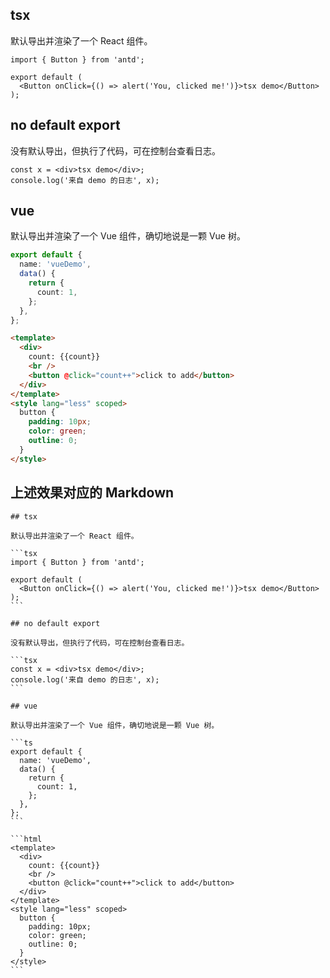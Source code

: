 ## tsx

默认导出并渲染了一个 React 组件。

```tsx
import { Button } from 'antd';

export default (
  <Button onClick={() => alert('You, clicked me!')}>tsx demo</Button>
);
```

## no default export

没有默认导出，但执行了代码，可在控制台查看日志。

```tsx
const x = <div>tsx demo</div>;
console.log('来自 demo 的日志', x);
```

## vue

默认导出并渲染了一个 Vue 组件，确切地说是一颗 Vue 树。

```ts
export default {
  name: 'vueDemo',
  data() {
    return {
      count: 1,
    };
  },
};
```

```html
<template>
  <div>
    count: {{count}}
    <br />
    <button @click="count++">click to add</button>
  </div>
</template>
<style lang="less" scoped>
  button {
    padding: 10px;
    color: green;
    outline: 0;
  }
</style>
```

<!-- more -->

## 上述效果对应的 Markdown

````
## tsx

默认导出并渲染了一个 React 组件。

```tsx
import { Button } from 'antd';

export default (
  <Button onClick={() => alert('You, clicked me!')}>tsx demo</Button>
);
```

## no default export

没有默认导出，但执行了代码，可在控制台查看日志。

```tsx
const x = <div>tsx demo</div>;
console.log('来自 demo 的日志', x);
```

## vue

默认导出并渲染了一个 Vue 组件，确切地说是一颗 Vue 树。

```ts
export default {
  name: 'vueDemo',
  data() {
    return {
      count: 1,
    };
  },
};
```

```html
<template>
  <div>
    count: {{count}}
    <br />
    <button @click="count++">click to add</button>
  </div>
</template>
<style lang="less" scoped>
  button {
    padding: 10px;
    color: green;
    outline: 0;
  }
</style>
```
````
